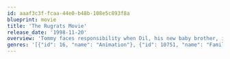 ```yaml
---
id: aaaf3c3f-fcaa-44e0-b48b-108e5c893f8a
blueprint: movie
title: 'The Rugrats Movie'
release_date: '1998-11-20'
overview: 'Tommy faces responsibility when Dil, his new baby brother, is born. As with all newborns, the child becomes a bane to Tommy and the rest of his gang. They decide to return Dil to where he came from, the hospital, but they get lost along the way. Can they find their way home and can Tommy and Dil learn to get along?'
genres: '[{"id": 16, "name": "Animation"}, {"id": 10751, "name": "Family"}]'
---
```


